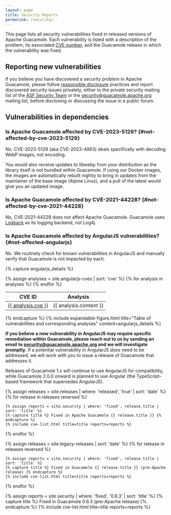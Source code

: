 ```yaml
---
layout: page 
title: Security Reports
permalink: /security/
---
```


This page lists all security vulnerabilities fixed in released versions of
Apache Guacamole. Each vulnerability is listed with a description of the
problem, its associated [CVE
number](https://cve.mitre.org/about/faqs.html#what_is_cve_id), and the
Guacamole release in which the vulnerability was fixed.

Reporting new vulnerabilities
-----------------------------

If you believe you have discovered a security problem in Apache Guacamole,
please follow [responsible
disclosure](https://en.wikipedia.org/wiki/Responsible_disclosure) practices and
report discovered security issues privately, either to the private security
mailing list of the [ASF Security Team](https://www.apache.org/security/) or
the <security@guacamole.apache.org> mailing list, before disclosing or
discussing the issue in a public forum.

Vulnerabilities in dependencies
-------------------------------

### Is Apache Guacamole affected by CVE-2023-5129? {#not-affected-by-cve-2023-5129}

No. CVE-2023-5129 (aka CVE-2023-4863) deals specifically with decoding
WebP images, not encoding.

You would also receive updates to libwebp from your distribution as the
library itself is not bundled within Guacamole. If using our Docker
images, the images are automatically rebuilt nightly to bring in updates
from the maintainer of the base image (Alpine Linux), and a pull of the
latest would give you an updated image.

### Is Apache Guacamole affected by CVE-2021-44228? {#not-affected-by-cve-2021-44228}

No, CVE-2021-44228 does not affect Apache Guacamole. Guacamole uses
[Logback](http://logback.qos.ch/) as its logging backend, not Log4j.

### Is Apache Guacamole affected by AngularJS vulnerabilities? {#not-affected-angularjs}

No. We routinely check for known vulnerabilities in AngularJS and manually
verify that Guacamole is not impacted by each.

{% capture angularjs_details %}
<table>
    <thead>
        <tr>
            <th>CVE ID</th>
            <th>Analysis</th>
        </tr>
    </thead>
    <tbody>
        {% assign analyses = site.angularjs-cves | sort: 'cve' %}
        {% for analysis in analyses %}
            <tr>
                <td>
                    <a id="{{ analysis.cve | escape }}" target="_blank"
                       href="https://www.cve.org/CVERecord?id={{ analysis.cve | url_encode }}"
                       title="{{ analysis.title | escape }}">{{ analysis.cve }}</a>
                </td>
                <td>{{ analysis.content }}</td>
            </tr>
        {% endfor %}
    </tbody>
</table>
{% endcapture %}
{% include expandable-figure.html
    title="Table of vulnerabilities and corresponding analyses"
    content=angularjs_details %}

**If you believe a new vulnerability in AngularJS may require specific
remediation within Guacamole, please reach out to us by sending an email to
<security@guacamole.apache.org> and we will investigate promptly.** If a
potential vulnerability in AngularJS _does_ need to be addressed, we will work
with you to issue a release of Guacamole that addresses it.

Releases of Guacamole 1.x will continue to use AngularJS for compatibility,
while Guacamole 2.0.0 onward is planned to use Angular (the TypeScript-based
framework that supersedes AngularJS).

{% assign releases = site.releases  | where: 'released', 'true' | sort: 'date' %}
{% for release in releases reversed %}

    {% assign reports = site.security | where: 'fixed', release.title | sort: 'title' %}
    {% capture title %} Fixed in Apache Guacamole {{ release.title }} {% endcapture %}
    {% include cve-list.html title=title reports=reports %}

{% endfor %}

{% assign releases = site.legacy-releases | sort: 'date' %}
{% for release in releases reversed %}

    {% assign reports = site.security | where: 'fixed', release.title | sort: 'title' %}
    {% capture title %} Fixed in Guacamole {{ release.title }} (pre-Apache release) {% endcapture %}
    {% include cve-list.html title=title reports=reports %}

{% endfor %}

{% assign reports = site.security | where: 'fixed', '0.6.3' | sort: 'title' %}
{% capture title %} Fixed in Guacamole 0.6.3 (pre-Apache release) {% endcapture %}
{% include cve-list.html title=title reports=reports %}

